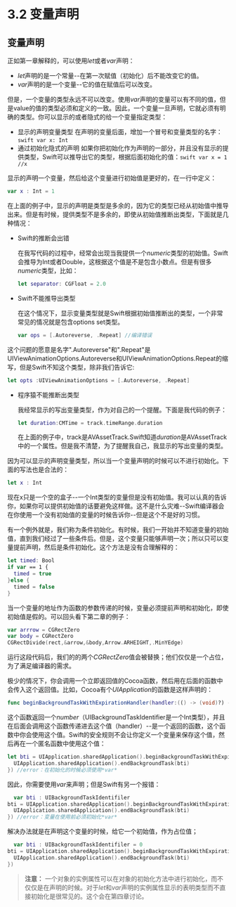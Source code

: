 # 3.2 变量声明
## 变量声明
正如第一章解释的，可以使用*let*或者*var*声明：
* *let*声明的是一个常量--在第一次赋值（初始化）后不能改变它的值。
* *var*声明的是一个变量--它的值在赋值后可以改变。

但是，一个变量的类型永远不可以改变。使用*var*声明的变量可以有不同的值，但是value的值的类型必须和定义的一致。因此，一个变量一旦声明，它就必须有明确的类型。你可以显示的或者隐式的给一个变量指定类型：

* 显示的声明变量类型
  在声明的变量后面，增加一个冒号和变量类型的名字：```swift var x: Int```
* 通过初始化隐式的声明
  如果你把初始化作为声明的一部分，并且没有显示的提供类型，Swift可以推导出它的类型，根据后面初始化的值：```swift var x = 1 //x```
  
显示的声明一个变量，然后给这个变量进行初始值是更好的，在一行中定义：
```swift
var x : Int = 1
```
在上面的例子中，显示的声明是类型是多余的，因为它的类型已经从初始值中推导出来。但是有时候，提供类型不是多余的，即使从初始值推断出类型，下面就是几种情况：
* Swift的推断会出错

  在我写代码的过程中，经常会出现当我提供一个*numeric*类型的初始值。Swift会推导为Int或者Double，这根据这个值是不是包含小数点。但是有很多*numeric*类型，比如：
  ```swift
  let separator: CGFloat = 2.0
  ```
  
* Swift不能推导出类型

  在这个情况下，显示变量类型就是Swift根据初始值推断出的类型，一个非常常见的情况就是包含options set类型。
  ```swift
  var ops = [.Autoreverse, .Repeat] //编译错误
  ```
这个问题的愿意是名字".Autoreverse"和".Repeat"是UIViewAnimationOptions.Autoreverse和UIViewAnimationOptions.Repeat的缩写，但是Swift不知这个类型，除非我们告诉它:
```swift
let opts :UIViewAnimationOptions = [.Autoreverse, .Repeat]
```
* 程序猿不能推断出类型

  我经常显示的写出变量类型，作为对自己的一个提醒。下面是我代码的例子：
  ```swift
  let duration:CMTime = track.timeRange.duration
  ```
  在上面的例子中，track是AVAssetTrack.Swift知道*duration*是AVAssetTrack中的一个属性。但是我不清楚，为了提醒我自己，我显示的写出变量的类型。
  
因为可以显示的声明变量类型，所以当一个变量声明的时候可以不进行初始化。下面的写法也是合法的：
```swift
let x : Int
```
现在x只是一个空的盒子--一个Int类型的变量但是没有初始值。我可以认真的告诉你，如果你可以提供初始值的话要避免这样做。这不是什么灾难--Swift编译器会在你使用一个没有初始值的变量的时候告诉你--但是这个不是好的习惯。

有一个例外就是，我们称为条件初始化。有时候，我们一开始并不知道变量的初始值，直到我们经过了一些条件后。但是，这个变量只能够声明一次；所以只可以变量提前声明，然后是条件初始化。这个方法是没有合理解释的：
```swift
let timed: Bool
if var == 1 {
  timed = true
}else {
  timed = false
}
```
当一个变量的地址作为函数的参数传递的时候，变量必须提前声明和初始化，即使初始值是假的。可以回头看下第二章的例子：
```swift
var arrrow = CGRectZero
var body = CGRectZero
CGRectDivide(rect,&arrow,&body,Arrow.ARHEIGHT,.MinYEdge)
```
运行这段代码后，我们的的两个*CGRectZero*值会被替换；他们仅仅是一个占位，为了满足编译器的需求。

极少的情况下，你会调用一个立即返回值的Cocoa函数，然后用在后面的函数中会传入这个返回值。比如，Cocoa有个*UIApplication*的函数是这样声明的：
```swift
func beginBackgroundTaskWithExpirationHandler(handler:(() -> (void)?) -> UIBackgroundTaskIdentifier
```
这个函数返回一个*number*（UIBackgroundTaskIdentifier是一个Int类型），并且在后面会调用这个函数传递进去这个值（handler）--是一个返回的函数，这个函数中你会使用这个值。Swift的安全规则不会让你定义一个变量来保存这个值，然后再在一个匿名函数中使用这个值：
```swift
let bti = UIApplication.sharedApplication().beginBackgroundTaskWithExpirationHandler({
  UIApplication.sharedApplication().endBackgroundTask(bti)
}) //error：在初始化的时候必须使用*var*
```
因此，你需要使用*var*来声明；但是Swift有另一个报错：
```swift
  var bti : UIBackgroundTaskIdentifiler   
bti = UIApplication.sharedApplication().beginBackgroundTaskWithExpirationHandler({
  UIApplication.sharedApplication().endBackgroundTask(bti)
}) //error：变量在使用前必须初始化*var*
```
解决办法就是在声明这个变量的时候，给它一个初始值，作为占位值；

```swift
  var bti : UIBackgroundTaskIdentifiler = 0 
bti = UIApplication.sharedApplication().beginBackgroundTaskWithExpirationHandler({
  UIApplication.sharedApplication().endBackgroundTask(bti)
})
```

> **注意：**
> 一个对象的实例属性可以在对象的初始化方法中进行初始化，而不仅仅是在声明的时候。对于*let*和*var*声明的实例属性显示的表明类型而不直接初始化是很常见的。这个会在第四章讨论。



















